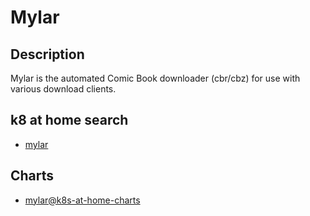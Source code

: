 # Mylar

## Description

Mylar is the automated Comic Book downloader (cbr/cbz) for use with various download clients.

## k8 at home search

- [mylar](https://nanne.dev/k8s-at-home-search/#/mylar)

## Charts

- [mylar@k8s-at-home-charts](https://k8s-at-home.com/charts/)
